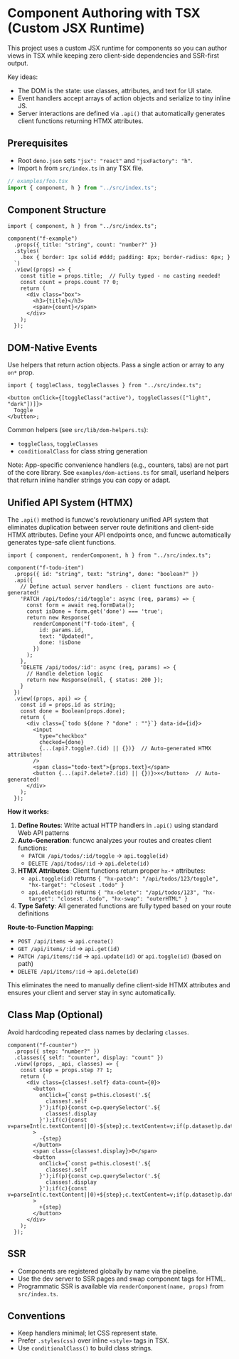# Component Authoring with TSX (Custom JSX Runtime)

This project uses a custom JSX runtime for components so you can author views in
TSX while keeping zero client-side dependencies and SSR-first output.

Key ideas:

- The DOM is the state: use classes, attributes, and text for UI state.
- Event handlers accept arrays of action objects and serialize to tiny inline
  JS.
- Server interactions are defined via `.api()` that automatically generates client functions returning HTMX attributes.

## Prerequisites

- Root `deno.json` sets `"jsx": "react"` and `"jsxFactory": "h"`.
- Import `h` from `src/index.ts` in any TSX file.

```ts
// examples/foo.tsx
import { component, h } from "../src/index.ts";
```

## Component Structure

```tsx
import { component, h } from "../src/index.ts";

component("f-example")
  .props({ title: "string", count: "number?" })
  .styles(`
    .box { border: 1px solid #ddd; padding: 8px; border-radius: 6px; }
  `)
  .view((props) => {
    const title = props.title;  // Fully typed - no casting needed!
    const count = props.count ?? 0;
    return (
      <div class="box">
        <h3>{title}</h3>
        <span>{count}</span>
      </div>
    );
  });
```

## DOM-Native Events

Use helpers that return action objects. Pass a single action or array to any
`on*` prop.

```tsx
import { toggleClass, toggleClasses } from "../src/index.ts";

<button onClick={[toggleClass("active"), toggleClasses(["light", "dark"])]}>
  Toggle
</button>;
```

Common helpers (see `src/lib/dom-helpers.ts`):

- `toggleClass`, `toggleClasses`
- `conditionalClass` for class string generation

Note: App-specific convenience handlers (e.g., counters, tabs) are not part of
the core library. See `examples/dom-actions.ts` for small, userland helpers that
return inline handler strings you can copy or adapt.

## Unified API System (HTMX)

The `.api()` method is funcwc's revolutionary unified API system that eliminates duplication between server route definitions and client-side HTMX attributes. Define your API endpoints once, and funcwc automatically generates type-safe client functions.

```tsx
import { component, renderComponent, h } from "../src/index.ts";

component("f-todo-item")
  .props({ id: "string", text: "string", done: "boolean?" })
  .api({
    // Define actual server handlers - client functions are auto-generated!
    'PATCH /api/todos/:id/toggle': async (req, params) => {
      const form = await req.formData();
      const isDone = form.get('done') === 'true';
      return new Response(
        renderComponent("f-todo-item", { 
          id: params.id, 
          text: "Updated!", 
          done: !isDone 
        })
      );
    },
    'DELETE /api/todos/:id': async (req, params) => {
      // Handle deletion logic
      return new Response(null, { status: 200 });
    }
  })
  .view((props, api) => {
    const id = props.id as string;
    const done = Boolean(props.done);
    return (
      <div class={`todo ${done ? "done" : ""}`} data-id={id}>
        <input
          type="checkbox"
          checked={done}
          {...(api?.toggle?.(id) || {})}  // Auto-generated HTMX attributes!
        />
        <span class="todo-text">{props.text}</span>
        <button {...(api?.delete?.(id) || {})}>×</button>  // Auto-generated!
      </div>
    );
  });
```

**How it works:**

1. **Define Routes**: Write actual HTTP handlers in `.api()` using standard Web API patterns
2. **Auto-Generation**: funcwc analyzes your routes and creates client functions:
   - `PATCH /api/todos/:id/toggle` → `api.toggle(id)` 
   - `DELETE /api/todos/:id` → `api.delete(id)`
3. **HTMX Attributes**: Client functions return proper `hx-*` attributes:
   - `api.toggle(id)` returns `{ "hx-patch": "/api/todos/123/toggle", "hx-target": "closest .todo" }`
   - `api.delete(id)` returns `{ "hx-delete": "/api/todos/123", "hx-target": "closest .todo", "hx-swap": "outerHTML" }`
4. **Type Safety**: All generated functions are fully typed based on your route definitions

**Route-to-Function Mapping:**
- `POST /api/items` → `api.create()`
- `GET /api/items/:id` → `api.get(id)`  
- `PATCH /api/items/:id` → `api.update(id)` or `api.toggle(id)` (based on path)
- `DELETE /api/items/:id` → `api.delete(id)`

This eliminates the need to manually define client-side HTMX attributes and ensures your client and server stay in sync automatically.

## Class Map (Optional)

Avoid hardcoding repeated class names by declaring `classes`.

```tsx
component("f-counter")
  .props({ step: "number?" })
  .classes({ self: "counter", display: "count" })
  .view((props, _api, classes) => {
    const step = props.step ?? 1;
    return (
      <div class={classes!.self} data-count={0}>
        <button
          onClick={`const p=this.closest('.${
            classes!.self
          }');if(p){const c=p.querySelector('.${
            classes!.display
          }');if(c){const v=parseInt(c.textContent||0)-${step};c.textContent=v;if(p.dataset)p.dataset.count=v;}}`}
        >
          -{step}
        </button>
        <span class={classes!.display}>0</span>
        <button
          onClick={`const p=this.closest('.${
            classes!.self
          }');if(p){const c=p.querySelector('.${
            classes!.display
          }');if(c){const v=parseInt(c.textContent||0)+${step};c.textContent=v;if(p.dataset)p.dataset.count=v;}}`}
        >
          +{step}
        </button>
      </div>
    );
  });
```

## SSR

- Components are registered globally by name via the pipeline.
- Use the dev server to SSR pages and swap component tags for HTML.
- Programmatic SSR is available via `renderComponent(name, props)` from
  `src/index.ts`.

## Conventions

- Keep handlers minimal; let CSS represent state.
- Prefer `.styles(css)` over inline `<style>` tags in TSX.
- Use `conditionalClass()` to build class strings.
